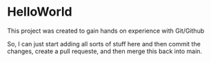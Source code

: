 # HelloWorld
This project was created to gain hands on experience with Git/Github

So, I can just start adding all sorts of stuff here and then commit the changes, create a pull requeste, and then merge this back into main. 


